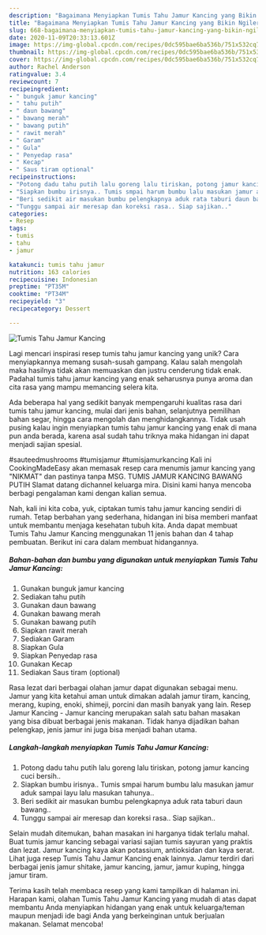 ```yaml
---
description: "Bagaimana Menyiapkan Tumis Tahu Jamur Kancing yang Bikin Ngiler"
title: "Bagaimana Menyiapkan Tumis Tahu Jamur Kancing yang Bikin Ngiler"
slug: 668-bagaimana-menyiapkan-tumis-tahu-jamur-kancing-yang-bikin-ngiler
date: 2020-11-09T20:33:13.601Z
image: https://img-global.cpcdn.com/recipes/0dc595bae6ba536b/751x532cq70/tumis-tahu-jamur-kancing-foto-resep-utama.jpg
thumbnail: https://img-global.cpcdn.com/recipes/0dc595bae6ba536b/751x532cq70/tumis-tahu-jamur-kancing-foto-resep-utama.jpg
cover: https://img-global.cpcdn.com/recipes/0dc595bae6ba536b/751x532cq70/tumis-tahu-jamur-kancing-foto-resep-utama.jpg
author: Rachel Anderson
ratingvalue: 3.4
reviewcount: 7
recipeingredient:
- " bunguk jamur kancing"
- " tahu putih"
- " daun bawang"
- " bawang merah"
- " bawang putih"
- " rawit merah"
- " Garam"
- " Gula"
- " Penyedap rasa"
- " Kecap"
- " Saus tiram optional"
recipeinstructions:
- "Potong dadu tahu putih lalu goreng lalu tiriskan, potong jamur kancing cuci bersih.."
- "Siapkan bumbu irisnya.. Tumis smpai harum bumbu lalu masukan jamur aduk sampai layu lalu masukan tahunya.."
- "Beri sedikit air masukan bumbu pelengkapnya aduk rata taburi daun bawang.."
- "Tunggu sampai air meresap dan koreksi rasa.. Siap sajikan.."
categories:
- Resep
tags:
- tumis
- tahu
- jamur

katakunci: tumis tahu jamur 
nutrition: 163 calories
recipecuisine: Indonesian
preptime: "PT35M"
cooktime: "PT34M"
recipeyield: "3"
recipecategory: Dessert

---
```



![Tumis Tahu Jamur Kancing](https://img-global.cpcdn.com/recipes/0dc595bae6ba536b/751x532cq70/tumis-tahu-jamur-kancing-foto-resep-utama.jpg)

Lagi mencari inspirasi resep tumis tahu jamur kancing yang unik? Cara menyiapkannya memang susah-susah gampang. Kalau salah mengolah maka hasilnya tidak akan memuaskan dan justru cenderung tidak enak. Padahal tumis tahu jamur kancing yang enak seharusnya punya aroma dan cita rasa yang mampu memancing selera kita.

Ada beberapa hal yang sedikit banyak mempengaruhi kualitas rasa dari tumis tahu jamur kancing, mulai dari jenis bahan, selanjutnya pemilihan bahan segar, hingga cara mengolah dan menghidangkannya. Tidak usah pusing kalau ingin menyiapkan tumis tahu jamur kancing yang enak di mana pun anda berada, karena asal sudah tahu triknya maka hidangan ini dapat menjadi sajian spesial.

#sauteedmushrooms #tumisjamur #tumisjamurkancing Kali ini CookingMadeEasy akan memasak resep cara menumis jamur kancing yang &#34;NIKMAT&#34; dan pastinya tanpa MSG. TUMIS JAMUR KANCING BAWANG PUTIH Slamat datang dichannel keluarga mira. Disini kami hanya mencoba berbagi pengalaman kami dengan kalian semua.


Nah, kali ini kita coba, yuk, ciptakan tumis tahu jamur kancing sendiri di rumah. Tetap berbahan yang sederhana, hidangan ini bisa memberi manfaat untuk membantu menjaga kesehatan tubuh kita. Anda dapat membuat Tumis Tahu Jamur Kancing menggunakan 11 jenis bahan dan 4 tahap pembuatan. Berikut ini cara dalam membuat hidangannya.

<!--inarticleads1-->

##### Bahan-bahan dan bumbu yang digunakan untuk menyiapkan Tumis Tahu Jamur Kancing:

1. Gunakan  bunguk jamur kancing
1. Sediakan  tahu putih
1. Gunakan  daun bawang
1. Gunakan  bawang merah
1. Gunakan  bawang putih
1. Siapkan  rawit merah
1. Sediakan  Garam
1. Siapkan  Gula
1. Siapkan  Penyedap rasa
1. Gunakan  Kecap
1. Sediakan  Saus tiram (optional)


Rasa lezat dari berbagai olahan jamur dapat digunakan sebagai menu. Jamur yang kita ketahui aman untuk dimakan adalah jamur tiram, kancing, merang, kuping, enoki, shimeji, porcini dan masih banyak yang lain. Resep Jamur Kancing - Jamur kancing merupakan salah satu bahan masakan yang bisa dibuat berbagai jenis makanan. Tidak hanya dijadikan bahan pelengkap, jenis jamur ini juga bisa menjadi bahan utama. 

<!--inarticleads2-->

##### Langkah-langkah menyiapkan Tumis Tahu Jamur Kancing:

1. Potong dadu tahu putih lalu goreng lalu tiriskan, potong jamur kancing cuci bersih..
1. Siapkan bumbu irisnya.. Tumis smpai harum bumbu lalu masukan jamur aduk sampai layu lalu masukan tahunya..
1. Beri sedikit air masukan bumbu pelengkapnya aduk rata taburi daun bawang..
1. Tunggu sampai air meresap dan koreksi rasa.. Siap sajikan..


Selain mudah ditemukan, bahan masakan ini harganya tidak terlalu mahal. Buat tumis jamur kancing sebagai variasi sajian tumis sayuran yang praktis dan lezat. Jamur kancing kaya akan potassium, antioksidan dan kaya serat. Lihat juga resep Tumis Tahu Jamur Kancing enak lainnya. Jamur terdiri dari berbagai jenis jamur shitake, jamur kancing, jamur, jamur kuping, hingga jamur tiram. 

Terima kasih telah membaca resep yang kami tampilkan di halaman ini. Harapan kami, olahan Tumis Tahu Jamur Kancing yang mudah di atas dapat membantu Anda menyiapkan hidangan yang enak untuk keluarga/teman maupun menjadi ide bagi Anda yang berkeinginan untuk berjualan makanan. Selamat mencoba!
